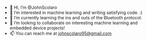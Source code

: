 - 👋 Hi, I’m @JohnScolaro
- 👀 I’m interested in machine learning and writing satisfying code. :)
- 🌱 I’m currently learning the ins and outs of the Bluetooth protocol.
- 💞️ I’m looking to collaborate on interesting machine learning and embedded device projects!
- 📫 You can reach me at johnscolaro95@gmail.com
